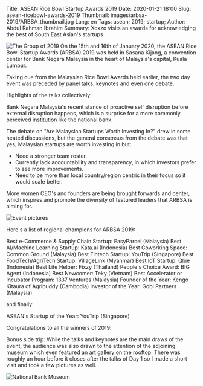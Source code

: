 Title: ASEAN Rice Bowl Startup Awards 2019
Date: 2020-01-21 18:00
Slug: asean-ricebowl-awards-2019
Thumbnail: images/arbsa-2019/ARBSA_thumbnail.jpg 
Lang: en
Tags: asean; 2019; startup;
Author: Abdul Rahman Ibrahim
Summary: Xoxzo visits an awards for acknowledging the best of South East Asian's startups

![The Group of 2019](/images/arbsa-2019/asean/group.jpg)
On the 15th and 16th of January 2020, the ASEAN Rice Bowl Startup Awards (ARBSA) 2019 was held in Sasana Kijang, a convention center for Bank Negara Malaysia in the heart of Malaysia's capital, Kuala Lumpur.

Taking cue from the Malaysian Rice Bowl Awards held earlier, the two day event was preceded by panel talks, keynotes and even one debate. 

Highlights of the talks collectively:

Bank Negara Malaysia's recent stance of proactive self disruption before external disruption happens, which is a surprise for a more commonly perceived institution like the national bank.

The debate on "Are Malaysian Startups Worth Investing In?" drew in some heated discussions, but the general consensus from the debate was that yes, Malaysian startups are worth investing in but:
- Need a stronger team roster.
- Currently lack accountability and transparency, in which investors prefer to see more improvements.
- Need to be more than local country/region centric in their focus so it would scale better.

More women CEO's and founders are being brought forwards and center, which inspires and promote the diversity of featured leaders that ARBSA is aiming for.

![Event pictures](images/asean/arbsacollage.jpg)

Here's a list of regional champions for ARBSA 2019:

Best e-Commerce & Supply Chain Startup: EasyParcel (Malaysia)
Best AI/Machine Learning Startup: Kata.ai (Indonesia)
Best Coworking Space: Common Ground (Malaysia)
Best Fintech Startup: YouTrip (Singapore)
Best FoodTech/AgriTech Startup: VillageLink (Myanmar)
Best IoT Startup: Qlue (Indonesia)
Best Life Helper: Fixzy (Thailand)
People's Choice Award: BIG Agent (Indonesia)
Best Newcomer: Teky (Vietnam)
Best Accelerator or Incubator Program: 1337 Ventures (Malaysia)
Founder of the Year: Kengo Kitaura of Agribuddy (Cambodia)
Investor of the Year: Gobi Partners (Malaysia)

and finally:

ASEAN's Startup of the Year: YouTrip (Singapore)

Congratulations to all the winners of 2019!

Bonus side trip:
While the talks and keynotes are the main draws of the event, the audience was also drawn to the attention of the adjoining museum which even featured an art gallery on the rooftop. There was roughly an hour before it closes after the talks of Day 1 so I made a short visit and took a few pictures as well.

![National Bank Museum](images/asean/museumcollage.jpg)
